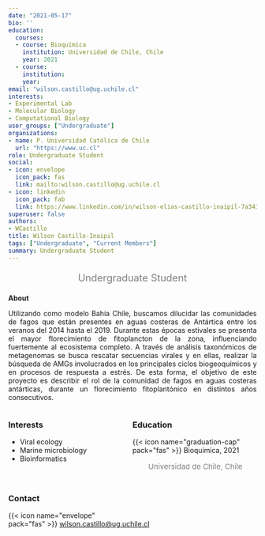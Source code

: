 ```yaml
---
date: "2021-05-17"
bio: ''
education:
  courses:
  - course: Bioquímica 
    institution: Universidad de Chile, Chile 
    year: 2021
  - course: 
    institution: 
    year: 
email: "wilson.castillo@ug.uchile.cl"
interests:
- Experimental Lab
- Molecular Biology
- Computational Biology
user_groups: ["Undergraduate"]
organizations:
- name: P. Universidad Católica de Chile
  url: "https://www.uc.cl"
role: Undergraduate Student
social:
- icon: envelope
  icon_pack: fas
  link: mailto:wilson.castillo@ug.uchile.cl
- icon: linkedin
  icon_pack: fab
  link: https://www.linkedin.com/in/wilson-elias-castillo-inaipil-7a3437205
superuser: false
authors:
- WCastillo
title: Wilson Castillo-Inaipil
tags: ["Undergraduate", "Current Members"]
summary: Undergraduate Student
---
```

<p style="color:grey; font-size:20px; text-align:center;"> Undergraduate Student </p>

<div style="text-align:justify;">

**About**

Utilizando como modelo Bahía Chile, buscamos dilucidar las comunidades de fagos que están presentes en aguas costeras de Antártica entre los veranos del 2014 hasta el 2019. Durante estas épocas estivales se presenta el mayor florecimiento de fitoplancton de la zona, influenciando fuertemente al ecosistema completo. A través de análisis taxonómicos de metagenomas se busca rescatar secuencias virales y en ellas, realizar la búsqueda de AMGs involucrados en los principales ciclos biogeoquímicos y en procesos de respuesta a estrés. De esta forma, el objetivo de este proyecto es describir el rol de la comunidad de fagos en aguas costeras antárticas, durante un florecimiento fitoplantónico en distintos años consecutivos. <br>

</div>

<style>
.column-left{
  float: left;
  width: 50%;
  text-align: left;
}
.column-right{
  float: right;
  width: 50%;
  text-align: left;
}
</style>

<div class="column-left">

<h3> Interests </h3>

-	Viral ecology
-	Marine microbiology
-	Bioinformatics

<br><br>

</div>

<div class="column-right">

<h3> Education </h3>
{{< icon name="graduation-cap" pack="fas" >}} Bioquímica, 2021
<p style="color:grey; font-size:15px; padding-left:32px;"> Universidad de Chile, Chile </p>

<br><br><br><br>
</div>


<h3> Contact </h3>

{{< icon name="envelope" pack="fas" >}} wilson.castillo@ug.uchile.cl <br>

<a href="mailto:wilson.castillo@ug.uchile.cl"><i class="fas fa-envelope"></i></a> &nbsp;
<a href="https://www.linkedin.com/in/wilson-elias-castillo-inaipil-7a3437205/"><i class="fab fa-linkedin"></i></a> 
